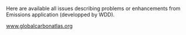 Here are available all issues describing problems or enhancements from Emissions application (developped by WDD).

www.globalcarbonatlas.org


